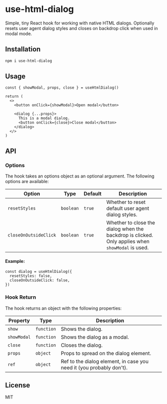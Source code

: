 # use-html-dialog

Simple, tiny React hook for working with native HTML dialogs. Optionally resets user agent dialog styles and closes on backdrop click when used in modal mode.

## Installation

```bash
npm i use-html-dialog
```

## Usage

```tsx
const { showModal, props, close } = useHtmlDialog()

return (
  <>
    <button onClick={showModal}>Open modal</button>

    <dialog {...props}>
      This is a modal dialog.
      <button onClick={close}>Close modal</button>
    </dialog>
  </>
)
```

## API

### Options

The hook takes an options object as an optional argument. The following options are available:

| Option                | Type      | Default | Description                                                                                      |
| --------------------- | --------- | ------- | ------------------------------------------------------------------------------------------------ |
| `resetStyles`         | `boolean` | `true`  | Whether to reset default user agent dialog styles.                                               |
| `closeOnOutsideClick` | `boolean` | `true`  | Whether to close the dialog when the backdrop is clicked. Only applies when `showModal` is used. |

#### Example:

```tsx
const dialog = useHtmlDialog({
  resetStyles: false,
  closeOnOutsideClick: false,
})
```

### Hook Return

The hook returns an object with the following properties:

| Property    | Type       | Description                                                          |
| ----------- | ---------- | -------------------------------------------------------------------- |
| `show`      | `function` | Shows the dialog.                                                    |
| `showModal` | `function` | Shows the dialog as a modal.                                         |
| `close`     | `function` | Closes the dialog.                                                   |
| `props`     | `object`   | Props to spread on the dialog element.                               |
| `ref`       | `object`   | Ref to the dialog element, in case you need it (you probably don't). |

## License

MIT
